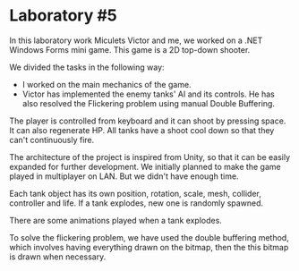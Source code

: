# Laboratory #5
In this laboratory work Miculets Victor and me, we worked on a .NET Windows Forms mini game. This game is a 2D top-down shooter.

We divided the tasks in the following way:
* I worked on the main mechanics of the game.
* Victor has implemented the enemy tanks' AI and its controls. He has also resolved the Flickering problem using manual Double Buffering.

The player is controlled from keyboard and it can shoot by pressing space. It can also regenerate HP. All tanks have a shoot cool down so that they can't continuously fire.

The architecture of the project is inspired from Unity, so that it can be easily expanded for further development. We initially planned to make the game played in multiplayer on LAN. But we didn't have enough time.

Each tank object has its own position, rotation, scale, mesh, collider, controller and life. If a tank explodes, new one is randomly spawned.

There are some animations played when a tank explodes.

To solve the flickering problem, we have used the double buffering method, which involves having everything drawn on the bitmap, then the this bitmap is drawn when necessary.
